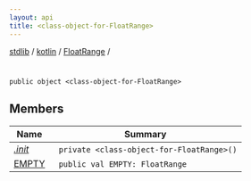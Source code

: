 ```yaml
---
layout: api
title: <class-object-for-FloatRange>
---
```

[stdlib](../../../index.html) / [kotlin](../../index.html) / [FloatRange](../index.html) / [<class-object-for-FloatRange>](index.html)

# <class-object-for-FloatRange>

```
public object <class-object-for-FloatRange>
```
## Members
| Name | Summary |
|------|---------|
|[*.init*](_init_.html)|&nbsp;&nbsp;`private <class-object-for-FloatRange>()`<br>|
|[EMPTY](EMPTY.html)|&nbsp;&nbsp;`public val EMPTY: FloatRange`<br>|
